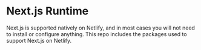 # Next.js Runtime

Next.js is supported natively on Netlify, and in most cases you will not need to install or configure anything. This
repo includes the packages used to support Next.js on Netlify.
